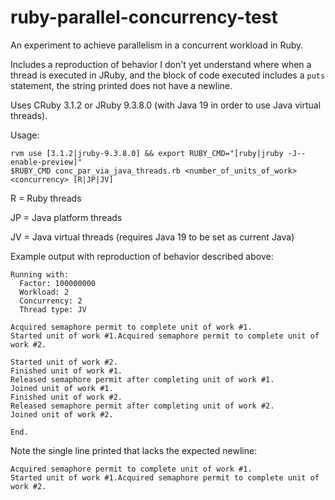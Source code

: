 # ruby-parallel-concurrency-test

An experiment to achieve parallelism in a concurrent workload in Ruby.

Includes a reproduction of behavior I don't yet understand where when a thread is executed in JRuby, and the block of code executed includes a `puts` statement, the string printed does not have a newline.

Uses CRuby 3.1.2 or JRuby 9.3.8.0 (with Java 19 in order to use Java virtual threads).

Usage:

```
rvm use [3.1.2|jruby-9.3.8.0] && export RUBY_CMD="[ruby|jruby -J--enable-preview]"
$RUBY_CMD conc_par_via_java_threads.rb <number_of_units_of_work> <concurrency> [R|JP|JV]
```

R = Ruby threads

JP = Java platform threads

JV = Java virtual threads (requires Java 19 to be set as current Java)

Example output with reproduction of behavior described above:

```
Running with:
  Factor: 100000000
  Workload: 2
  Concurrency: 2
  Thread type: JV

Acquired semaphore permit to complete unit of work #1.
Started unit of work #1.Acquired semaphore permit to complete unit of work #2.

Started unit of work #2.
Finished unit of work #1.
Released semaphore permit after completing unit of work #1.
Joined unit of work #1.
Finished unit of work #2.
Released semaphore permit after completing unit of work #2.
Joined unit of work #2.

End.
```

Note the single line printed that lacks the expected newline:

```
Acquired semaphore permit to complete unit of work #1.
Started unit of work #1.Acquired semaphore permit to complete unit of work #2.
```
